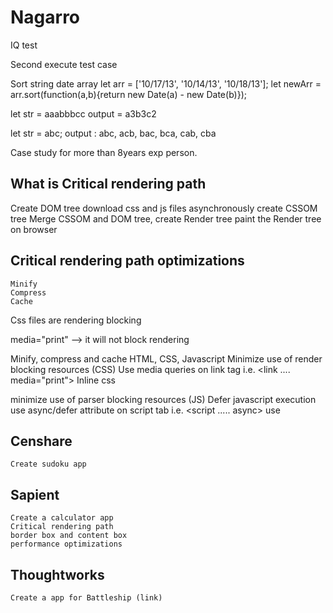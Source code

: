 # Nagarro

IQ test

Second execute test case

Sort string date array
let arr = ['10/17/13', '10/14/13', '10/18/13'];
let newArr = arr.sort(function(a,b){return new Date(a) - new Date(b)});


let str = aaabbbcc
output = a3b3c2


let str =  abc;
output : abc, acb, bac, bca, cab, cba


Case study for more than 8years exp person.

## What is Critical rendering path
Create DOM tree
download css and js files asynchronously
create CSSOM tree
Merge CSSOM and DOM tree, create Render tree
paint the Render tree on browser

## Critical rendering path optimizations
	Minify
	Compress
	Cache
Css files are rendering blocking
<link rel="stylesheet" href="style-print.css" media="print">
media="print" --> it will not block rendering 


Minify, compress and cache
	HTML, CSS, Javascript
Minimize use of render blocking resources (CSS)
	Use media queries on link tag i.e. <link .... media="print">
	Inline css
		
minimize use of parser blocking resources (JS)
	Defer javascript execution
	use async/defer attribute on script tab i.e. <script ..... async></script>
	use 

## Censhare
	Create sudoku app

## Sapient
	Create a calculator app
	Critical rendering path
	border box and content box
	performance optimizations
## Thoughtworks
	Create a app for Battleship (link)